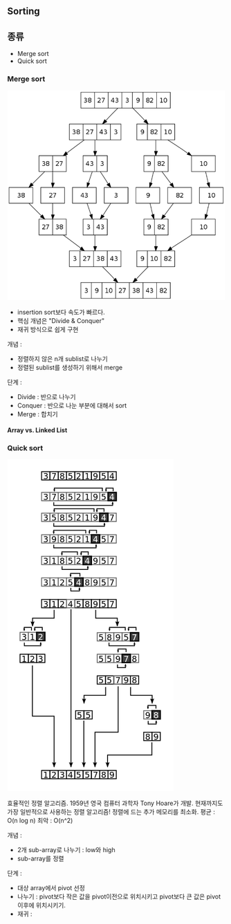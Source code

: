 ## Sorting

## 종류
 * Merge sort
 * Quick sort

### Merge sort
![](../img/sorting/mergesort.png)

 * insertion sort보다 속도가 빠르다.
 * 핵심 개념은 "Divide & Conquer"
 * 재귀 방식으로 쉽게 구현

개념 :
 * 정렬하지 않은 n개 sublist로 나누기
 * 정렬된 sublist를 생성하기 위해서 merge

단계 :
 * Divide : 반으로 나누기
 * Conquer : 반으로 나눈 부분에 대해서 sort
 * Merge : 합치기



#### Array vs. Linked List 


### Quick sort
![](../img/sorting/quicksort.png)

효율적인 정렬 알고리즘.
1959년 영국 컴퓨터 과학자 Tony Hoare가 개발.
현재까지도 가장 일반적으로 사용하는 정렬 알고리즘!
정렬에 드는 추가 메모리를 최소화.
평균 : O(n log n) 
최악 : O(n^2)

개념 : 
 * 2개 sub-array로 나누기 : low와 high
 * sub-array를 정렬


단계 :
 * 대상 array에서 pivot 선정
 * 나누기 : pivot보다 작은 값을 pivot이전으로 위치시키고 pivot보다 큰 값은 pivot 이후에 위치시키기.
 * 재귀 : 